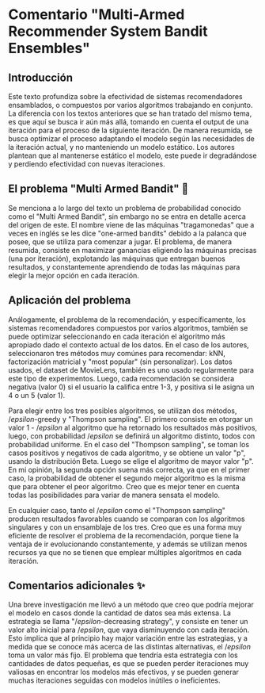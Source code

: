# Comentario "Multi-Armed Recommender System Bandit Ensembles"

## Introducción

Este texto profundiza sobre la efectividad de sistemas recomendadores ensamblados, o compuestos por varios algoritmos trabajando en conjunto. La diferencia con los textos anteriores que se han tratado del mismo tema, es que aquí se busca ir aún más allá, tomando en cuenta el output de una iteración para el proceso de la siguiente iteración. De manera resumida, se busca optimizar el proceso adaptando el modelo según las necesidades de la iteración actual, y no manteniendo un modelo estático. Los autores plantean que al mantenerse estático el modelo, este puede ir degradándose y perdiendo efectividad con nuevas iteraciones.

## El problema "Multi Armed Bandit" :slot_machine:

Se menciona a lo largo del texto un problema de probabilidad conocido como el "Multi Armed Bandit", sin embargo no se entra en detalle acerca del origen de este. El nombre viene de las máquinas "tragamonedas" que a veces en inglés se les dice "one-armed bandits" debido a la palanca que posee, que se utiliza para comenzar a jugar. El problema, de manera resumida, consiste en maximizar ganancias eligiendo las máquinas precisas (una por iteración), explotando las máquinas que entregan buenos resultados, y constantemente aprendiendo de todas las máquinas para elegir la mejor opción en cada iteración.

## Aplicación del problema

Análogamente, el problema de la recomendación, y específicamente, los sistemas recomendadores compuestos por varios algoritmos, también se puede optimizar seleccionando en cada iteración el algoritmo más apropiado dado el contexto actual de los datos. En el caso de los autores, seleccionaron tres métodos muy comúnes para recomendar: kNN, factorización matricial y "most popular" (sin personalizar). Los datos usados, el dataset de MovieLens, también es uno usado regularmente para este tipo de experimentos. Luego, cada recomendación se considera negativa (valor 0) si el usuario la califica entre 1-3, y positiva si le asigna un 4 o un 5 (valor 1).

Para elegir entre los tres posibles algoritmos, se utilizan dos métodos, $/epsilon$-greedy y "Thompson sampling". El primero consiste en otorgar un valor 1 - $/epsilon$ al algoritmo que ha retornado los resultados más positivos, luego, con probabilidad $/epsilon$ se definirá un algoritmo distinto, todos con probabilidad uniforme. En el caso del "Thompson sampling", se toman los casos positivos y negativos de cada algoritmo, y se obtiene un valor "p", usando la distribución Beta. Luego se elige el algoritmo de mayor valor "p". En mi opinión, la segunda opción suena más correcta, ya que en el primer caso, la probabilidad de obtener el segundo mejor algoritmo es la misma que para obtener el peor algoritmo. Creo que es mejor tener en cuenta todas las posibilidades para variar de manera sensata el modelo.

En cualquier caso, tanto el $/epsilon$ como el "Thompson sampling" producen resultados favorables cuando se comparan con los algoritmos singulares y con un ensamblaje de los tres. Creo que es una forma muy eficiente de resolver el problema de la recomendación, porque tiene la ventaja de ir evolucionando constantemente, y además se utilizan menos recursos ya que no se tienen que emplear múltiples algoritmos en cada iteración.

## Comentarios adicionales :sparkles:

Una breve investigación me llevó a un método que creo que podría mejorar el modelo en casos donde la cantidad de datos sea más extensa. La estrategia se llama "$/epsilon$-decreasing strategy", y consiste en tener un valor alto inicial para $/epsilon$, que vaya disminuyendo con cada iteración. Esto implica que al principio hay major variación entre las estrategias, y a medida que se conoce más acerca de las distintas alternativas, el $/epsilon$ toma un valor más fijo. El problema que tendría esta estrategia con los cantidades de datos pequeñas, es que se pueden perder iteraciones muy valiosas en encontrar los modelos más efectivos, y se pueden generar muchas iteraciones seguidas con modelos inútiles o ineficientes.
